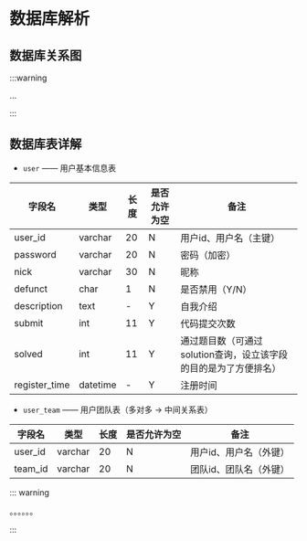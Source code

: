 # 数据库解析

## 数据库关系图

:::warning

…

:::

## 数据库表详解

+ `user` —— 用户基本信息表

| 字段名        | 类型     | 长度 | 是否允许为空 | 备注                                                         |
| ------------- | -------- | ---- | ------------ | ------------------------------------------------------------ |
| user_id       | varchar  | 20   | N            | 用户id、用户名（主键）                                       |
| password      | varchar  | 20   | N            | 密码（加密）                                                 |
| nick          | varchar  | 30   | N            | 昵称                                                         |
| defunct       | char     | 1    | N            | 是否禁用（Y/N）                                              |
| description   | text     | -    | Y            | 自我介绍                                                     |
| submit        | int      | 11   | Y            | 代码提交次数                                                 |
| solved        | int      | 11   | Y            | 通过题目数（可通过 solution查询，设立该字段的目的是为了方便排名） |
| register_time | datetime | -    | Y            | 注册时间                                                     |

+ `user_team` —— 用户团队表（多对多 → 中间关系表）

| 字段名  | 类型    | 长度 | 是否允许为空 | 备注                   |
| ------- | ------- | ---- | ------------ | ---------------------- |
| user_id | varchar | 20   | N            | 用户id、用户名（外键） |
| team_id | varchar | 20   | N            | 团队id、团队名（外键） |



::: warning

。。。。。。

:::